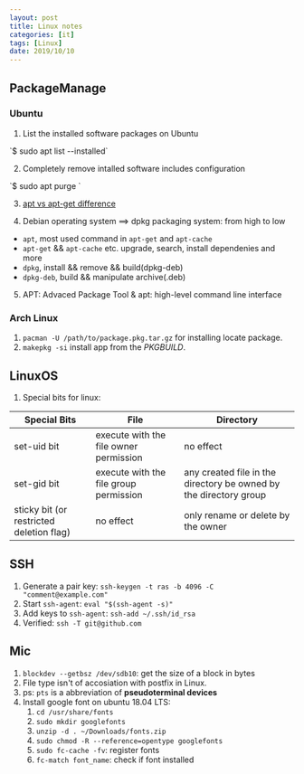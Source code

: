 ```yaml
---
layout: post
title: Linux notes
categories: [it]
tags: [Linux]
date: 2019/10/10
---
```


## PackageManage
### Ubuntu
1. List the installed software packages on Ubuntu
<div class="terminal" markdown="1">
`$ sudo apt list --installed`
</div>

2. Completely remove intalled software includes configuration
<div class="terminal" markdown="1">
`$ sudo apt purge <package-name>`
</div>

3. [apt vs apt-get difference](https://itsfoss.com/apt-vs-apt-get-difference)

4. Debian operating system ==> dpkg packaging system: from high to low 
  - `apt`, most used command in `apt-get` and `apt-cache`
  - `apt-get` && `apt-cache` etc. upgrade, search, install dependenies and more
  - `dpkg`, install && remove && build(dpkg-deb)
  - `dpkg-deb`, build && manipulate archive(.deb)

5. APT: Advaced Package Tool  &  apt: high-level command line interface

### Arch Linux

1. `pacman -U /path/to/package.pkg.tar.gz` for installing locate package.
2. `makepkg -si` install app from the *PKGBUILD*.

## LinuxOS

1. Special bits for linux:

| Special Bits | File | Directory |
| ------------ | ---- | --------- |
| set-uid bit | execute with the file owner permission | no effect |
| set-gid bit | execute with the file group permission | any created file in the directory be owned by the directory group |
| sticky bit (or restricted deletion flag) | no effect | only rename or delete by the owner |

## SSH
1. Generate a pair key: `ssh-keygen -t ras -b 4096 -C "comment@example.com"`
2. Start `ssh-agent`: `eval "$(ssh-agent -s)"`
3. Add keys to `ssh-agent`: `ssh-add ~/.ssh/id_rsa`
4. Verified: `ssh -T git@github.com`

## Mic
1. `blockdev --getbsz /dev/sdb10`: get the size of a block in bytes
2. File type isn't of accosiation with postfix in Linux.
3. ps: `pts` is a abbreviation of **pseudoterminal devices**
4. Install google font on ubuntu 18.04 LTS:
    1. `cd /usr/share/fonts`
    2. `sudo mkdir googlefonts`
    3. `unzip -d . ~/Downloads/fonts.zip`
    4. `sudo chmod -R --reference=opentype googlefonts`
    5. `sudo fc-cache -fv`: register fonts
    6. `fc-match font_name`: check if font installed
